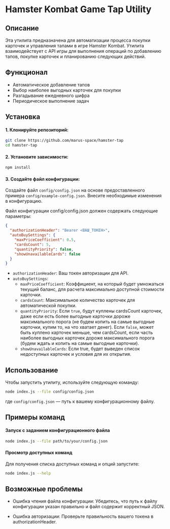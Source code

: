 # Hamster Kombat Game Tap Utility

## Описание

Эта утилита предназначена для автоматизации процесса покупки карточек и управления тапами в игре Hamster Kombat. Утилита взаимодействует с API игры для выполнения операций по добавлению тапов, покупке карточек и планированию следующих действий. 

## Функционал

- Автоматическое добавление тапов
- Выбор наиболее выгодных карточек для покупки
- Разгадывание ежедневного шифра
- Периодическое выполнение задач

## Установка

#### 1. Клонируйте репозиторий:

```bash
git clone https://github.com/marus-space/hamster-tap
cd hamster-tap
```

#### 2. Установите зависимости:

```bash
npm install
```

#### 3. Создайте файл конфигурации:

Создайте файл `config/config.json` на основе предоставленного примера `config/example-config.json`. Внесите необходимые изменения в конфигурацию.

Файл конфигурации config/config.json должен содержать следующие параметры:

```json
{
  "authorizationHeader": "Bearer <ВАШ_ТОКЕН>",
  "autoBuySettings": {
    "maxPriceCoefficient": 0.5,
    "cardsCount": 5,
    "quantityPriority": false,
    "showUnavailableCards": false
  }
}
```

- `authorizationHeader`: Ваш токен авторизации для API.
- `autoBuySettings`:
  - `maxPriceCoefficient`: Коэффициент, на который будет умножаться текущий баланс, для расчета максимально доступной стоимости карточки.
  - `cardsCount`: Максимальное количество карточек для автоматической покупки.
  - `quantityPriority`: Если `true`, будут куплены cardsCount карточек, даже если есть более выгодные карточки дороже максимального порога (не будем копить на самые выгодные карточки, купим то, на что хватает денег). Если `false`, может быть куплено карточек меньше, чем cardsCount, если часть наиболее выгодных карточек дороже максимального порога (будем ждать и копить на самые выгодные карточки).
  - `showUnavailableCards`: Если true, будет выведен список недоступных карточек и условия для их открытия.

## Использование

Чтобы запустить утилиту, используйте следующую команду:

```bash
node index.js --file config/config.json
```

где `config/config.json` — путь к вашему конфигурационному файлу.

## Примеры команд

#### Запуск с заданием конфигурационного файла

```bash
node index.js --file path/to/your/config.json
```

#### Просмотр доступных команд

Для получения списка доступных команд и опций запустите:

```bash
node index.js --help
```

## Возможные проблемы

- Ошибка чтения файла конфигурации: Убедитесь, что путь к файлу конфигурации указан правильно и файл содержит корректный JSON.

- Ошибка авторизации: Проверьте правильность вашего токена в authorizationHeader.